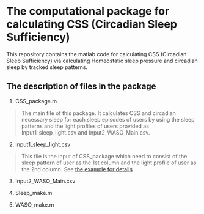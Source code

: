 # The computational package for calculating CSS (Circadian Sleep Sufficiency)
This repository contains the matlab code for calculating CSS (Circadian Sleep Sufficiency) via calculating Homeostatic sleep pressure and circadian sleep by tracked sleep patterns.
## The description of files in the package
1. CSS_package.m
> The main file of this package. It calculates CSS and circadian necessary sleep for each sleep episodes of users by using the sleep patterns and the light profiles of users provided as Input1_sleep_light.csv and Input2_WASO_Main.csv. 
2. Input1_sleep_light.csv
> This file is the input of CSS_package which need to consist of the sleep pattern of user as the 1st column and the light profile of user as the 2nd column. See [the example for details](Input1_sleep_light2.csv) 
3. Input2_WASO_Main.csv
>
4. Sleep_make.m
> 
5. WASO_make.m
>

